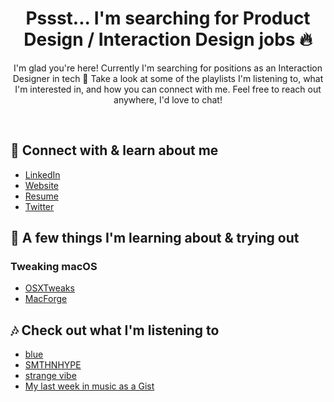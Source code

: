 <h1 align="center">Pssst... I'm searching for Product Design / Interaction Design jobs 🔥</h1>
<p align="center">I'm glad you're here! Currently I'm searching for positions as an Interaction Designer in tech 📲 Take a look at some of the playlists I'm listening to, what I'm interested in, and how you can connect with me. Feel free to reach out anywhere, I'd love to chat!</p>
<p align="center">
</p>

<br>

## 📂 Connect with & learn about me
- <a href= https://linkedIn.com/in/braxtonhuff> LinkedIn </a>
- <a href= https://braxtonhuff.com> Website </a>
- <a href= https://braxtonhuff.com/resume> Resume </a>
- <a href= https://twitter.com/3raxton> Twitter </a>


## 💾 A few things I'm learning about & trying out

### Tweaking macOS

  - <a href = https://www.reddit.com/r/OSXTweaks/> OSXTweaks </a>
  - <a href = https://github.com/MacEnhance/MacForge/> MacForge </a>
  
<!-- ### 👀 Beta Testing
  - RoadTrip 
  - YourStack
  - impulse
  - SESH -->

<!-- ## 📚 Recommend a book 
- Open an issue! -->

## 🎶 Check out what I'm listening to
- <a href= https://open.spotify.com/playlist/7mVYdvUPOoe47XUPMxYSIr> blue </a> 
- <a href= https://open.spotify.com/playlist/2FjUNPyImNqs6g4IbzE2IN> SMTHNHYPE </a>
- <a href= https://open.spotify.com/playlist/1fTjmHXEpTlJsz1j1rcijh> strange vibe </a>
- <a href= https://gist.github.com/3raxton/aae8383ab356fa0de58066fd54ec829e> My last week in music as a Gist</a> 
